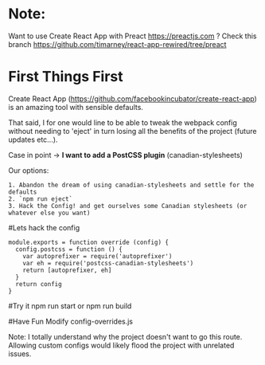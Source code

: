 # Note:
Want to use Create React App with Preact https://preactjs.com ? Check this branch https://github.com/timarney/react-app-rewired/tree/preact

# First Things First

Create React App (https://github.com/facebookincubator/create-react-app) is an amazing tool with sensible defaults. 

That said, I for one would line to be able to tweak the webpack config without needing to 'eject' in turn losing all the benefits of the project (future updates etc...).

Case in point -> **I want to add a PostCSS plugin** (canadian-stylesheets)

Our options:
```
1. Abandon the dream of using canadian-stylesheets and settle for the defaults
2. `npm run eject`
3. Hack the Config! and get ourselves some Canadian stylesheets (or whatever else you want)
```

#Lets hack the config
```
module.exports = function override (config) {
  config.postcss = function () {
    var autoprefixer = require('autoprefixer')
    var eh = require('postcss-canadian-stylesheets')
    return [autoprefixer, eh]
  }
  return config
}
```

#Try it
npm run start or npm run build

#Have Fun
Modify config-overrides.js

Note: I totally understand why the project doesn't want to go this route.  Allowing custom configs would likely flood the project with unrelated issues.
